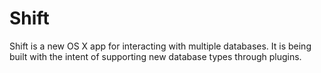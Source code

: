 Shift
===

Shift is a new OS X app for interacting with multiple databases. It is being built with the intent of supporting new database types through plugins.